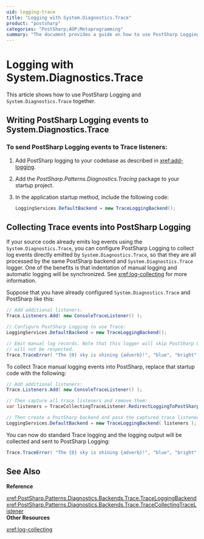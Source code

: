 ```yaml
---
uid: logging-trace
title: "Logging with System.Diagnostics.Trace"
product: "postsharp"
categories: "PostSharp;AOP;Metaprogramming"
summary: "The document provides a guide on how to use PostSharp Logging with System.Diagnostics.Trace, including sending PostSharp Logging events to Trace listeners and collecting Trace events into PostSharp Logging."
---
```

# Logging with System.Diagnostics.Trace

This article shows how to use PostSharp Logging and `System.Diagnostics.Trace` together. 


## Writing PostSharp Logging events to System.Diagnostics.Trace


### To send PostSharp Logging events to Trace listeners:

1. Add PostSharp logging to your codebase as described in <xref:add-logging>. 


2. Add the *PostSharp.Patterns.Diagnostics.Tracing* package to your startup project. 


3. In the application startup method, include the following code:

    ```csharp
    LoggingServices.DefaultBackend = new TraceLoggingBackend();
    ```



## Collecting Trace events into PostSharp Logging

If your source code already emits log events using the `System.Diagnostics.Trace`, you can configure PostSharp Logging to collect log events directly emitted by `System.Diagnostics.Trace`, so that they are all processed by the same PostSharp backend and `System.Diagnostics.Trace` logger. One of the benefits is that indentation of manual logging and automatic logging will be synchronized. See <xref:log-collecting> for more information. 

Suppose that you have already configured `System.Diagnostics.Trace` and PostSharp like this: 

```csharp
// Add additional listeners:
Trace.Listeners.Add( new ConsoleTraceListener() );

// Configure PostSharp Logging to use Trace:
LoggingServices.DefaultBackend = new TraceLoggingBackend();

// Emit manual log records. Note that this logger will skip PostSharp Logging, so indentation
// will not be respected.
Trace.TraceError( "The {0} sky is shining {adverb}!", "blue", "bright" );
```

To collect Trace manual logging events into PostSharp, replace that startup code with the following:

```csharp
// Add additional listeners:
Trace.Listeners.Add( new ConsoleTraceListener() );

// Then capture all trace listeners and remove them:
var listeners = TraceCollectingTraceListener.RedirectLoggingToPostSharp();

// Then create a PostSharp backend and pass the captured trace listeners to the backend:
LoggingServices.DefaultBackend = new TraceLoggingBackend( listeners );
```

You can now do standard Trace logging and the logging output will be collected and sent to PostSharp Logging:

```csharp
Trace.TraceError( "The {0} sky is shining {adverb}!", "blue", "bright" );
```

## See Also

**Reference**

<xref:PostSharp.Patterns.Diagnostics.Backends.Trace.TraceLoggingBackend>
<br><xref:PostSharp.Patterns.Diagnostics.Backends.Trace.TraceCollectingTraceListener>
<br>**Other Resources**

<xref:log-collecting>
<br>
